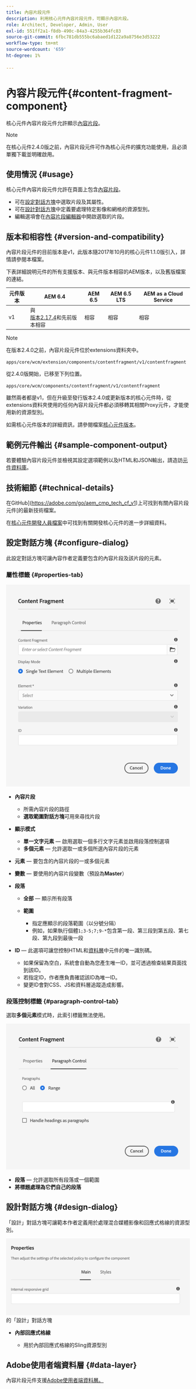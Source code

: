 ```yaml
---
title: 內容片段元件
description: 利用核心元件內容片段元件，可顯示內容片段。
role: Architect, Developer, Admin, User
exl-id: 551ff2a1-f8db-490c-84a3-4255b364fc83
source-git-commit: 6fbc781db555bc6abaed1d122a9a8756e3d53222
workflow-type: tm+mt
source-wordcount: '659'
ht-degree: 1%

---
```


# 內容片段元件{#content-fragment-component}

核心元件內容片段元件允許顯示[內容片段](https://experienceleague.adobe.com/docs/experience-manager-cloud-service/assets/content-fragments/content-fragments.html)。

>[!NOTE]
>
>在核心元件2.4.0版之前，內容片段元件可作為核心元件的擴充功能使用，且必須單獨下載並明確啟用。

## 使用情況 {#usage}

核心元件內容片段元件允許在頁面上包含[內容片段](https://experienceleague.adobe.com/docs/experience-manager-cloud-service/assets/content-fragments/content-fragments.html)。

* 可在[設定對話方塊](#configure-dialog)中選取片段及其屬性。
* 可在[設計對話方塊](#design-dialog)中定義要處理特定影像和網格的資源型別。
* 編輯選項會在[內容片段編輯器](https://experienceleague.adobe.com/docs/experience-manager-cloud-service/assets/content-fragments/content-fragments-variations.html)中開啟選取的片段。

## 版本和相容性 {#version-and-compatibility}

內容片段元件的目前版本是v1，此版本隨2017年10月的核心元件1.1.0版引入，詳情請參閱本檔案。

下表詳細說明元件的所有支援版本、與元件版本相容的AEM版本，以及舊版檔案的連結。

| 元件版本 | AEM 6.4 | AEM 6.5 | AEM 6.5 LTS | AEM as a Cloud Service  |
|--- |--- |---|---|---|
| v1 | 與<br>[版本2.17.4](/help/versions.md)和先前版本相容 | 相容 | 相容 | 相容 |

>[!NOTE]
>
>在版本2.4.0之前，內容片段元件位於extensions資料夾中。
>
> `apps/core/wcm/extension/components/contentfragment/v1/contentfragment`
> 
>從2.4.0版開始，已移至下列位置。
>
>`apps/core/wcm/components/contentfragment/v1/contentfragment`
>
>雖然兩者都是v1，但在升級至發行版本2.4.0或更新版本的核心元件時，從extensions資料夾使用的任何內容片段元件都必須移轉其相關Proxy元件，才能使用新的資源型別。

如需核心元件版本的詳細資訊，請參閱檔案[核心元件版本](/help/versions.md)。

## 範例元件輸出 {#sample-component-output}

若要體驗內容片段元件並檢視其設定選項範例以及HTML和JSON輸出，請造訪[元件資料庫](https://adobe.com/go/aem_cmp_library_cf)。

## 技術細節 {#technical-details}

在GitHub](https://adobe.com/go/aem_cmp_tech_cf_v1)上可找到有關內容片段元件[的最新技術檔案。

在[核心元件開發人員檔案](/help/developing/overview.md)中可找到有關開發核心元件的進一步詳細資料。

## 設定對話方塊 {#configure-dialog}

此設定對話方塊可讓內容作者定義要包含的內容片段及該片段的元素。

### 屬性標籤 {#properties-tab}

![內容片段元件](/help/assets/content-fragment-edit-properties.png)

* **內容片段**

   * 所需內容片段的路徑
   * **選取範圍對話方塊**&#x200B;可用來尋找片段

* **顯示模式**
   * **單一文字元素** — 啟用選取一個多行文字元素並啟用段落控制選項
   * **多個元素** — 允許選取一或多個所選內容片段的元素
* **元素** — 要包含的內容片段的一或多個元素
* **變數** — 要使用的內容片段變數（預設為&#x200B;**Master**）

* **段落**

   * **全部** — 顯示所有段落
   * **範圍**

      * 指定應顯示的段落範圍（以分號分隔）
      * 例如，如果執行個體`1;3-5;7;9-*`包含第一段、第三段到第五段、第七段、第九段到最後一段
* **ID** — 此選項可讓您控制HTML和[資料層](/help/developing/data-layer/overview.md)中元件的唯一識別碼。
   * 如果保留為空白，系統會自動為您產生唯一ID，並可透過檢查結果頁面找到該ID。
   * 若指定ID，作者應負責確認該ID為唯一ID。
   * 變更ID會對CSS、JS和資料層追蹤造成影響。

### 段落控制標籤 {#paragraph-control-tab}

選取&#x200B;**多個元素**&#x200B;模式時，此索引標籤無法使用。

![內容片段元件](/help/assets/content-fragment-edit-paragraph.png)

* **段落** — 允許選取所有段落或一個範圍
* **將標題處理為它們自己的段落**

## 設計對話方塊 {#design-dialog}

「設計」對話方塊可讓範本作者定義用於處理混合媒體影像和回應式格線的資源型別。

![內容片段元件](/help/assets/content-fragment-design.png)的「設計」對話方塊

* **內部回應式格線**

   * 用於內部回應式格線的Sling資源型別

## Adobe使用者端資料層 {#data-layer}

內容片段元件支援[Adobe使用者端資料層。](/help/developing/data-layer/overview.md)
